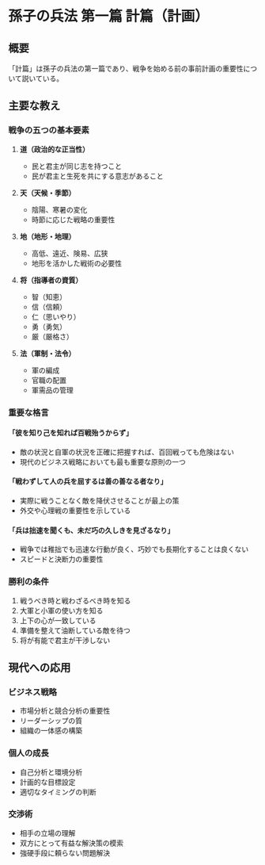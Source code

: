 # 孫子の兵法 第一篇 計篇（計画）

## 概要
「計篇」は孫子の兵法の第一篇であり、戦争を始める前の事前計画の重要性について説いている。

## 主要な教え

### 戦争の五つの基本要素
1. **道（政治的な正当性）**
   - 民と君主が同じ志を持つこと
   - 民が君主と生死を共にする意志があること

2. **天（天候・季節）**
   - 陰陽、寒暑の変化
   - 時節に応じた戦略の重要性

3. **地（地形・地理）**
   - 高低、遠近、険易、広狭
   - 地形を活かした戦術の必要性

4. **将（指導者の資質）**
   - 智（知恵）
   - 信（信頼）
   - 仁（思いやり）
   - 勇（勇気）
   - 厳（厳格さ）

5. **法（軍制・法令）**
   - 軍の編成
   - 官職の配置
   - 軍需品の管理

### 重要な格言

#### 「彼を知り己を知れば百戦殆うからず」
- 敵の状況と自軍の状況を正確に把握すれば、百回戦っても危険はない
- 現代のビジネス戦略においても最も重要な原則の一つ

#### 「戦わずして人の兵を屈するは善の善なる者なり」
- 実際に戦うことなく敵を降伏させることが最上の策
- 外交や心理戦の重要性を示している

#### 「兵は拙速を聞くも、未だ巧の久しきを見ざるなり」
- 戦争では稚拙でも迅速な行動が良く、巧妙でも長期化することは良くない
- スピードと決断力の重要性

### 勝利の条件
1. 戦うべき時と戦わざるべき時を知る
2. 大軍と小軍の使い方を知る
3. 上下の心が一致している
4. 準備を整えて油断している敵を待つ
5. 将が有能で君主が干渉しない

## 現代への応用

### ビジネス戦略
- 市場分析と競合分析の重要性
- リーダーシップの質
- 組織の一体感の構築

### 個人の成長
- 自己分析と環境分析
- 計画的な目標設定
- 適切なタイミングの判断

### 交渉術
- 相手の立場の理解
- 双方にとって有益な解決策の模索
- 強硬手段に頼らない問題解決